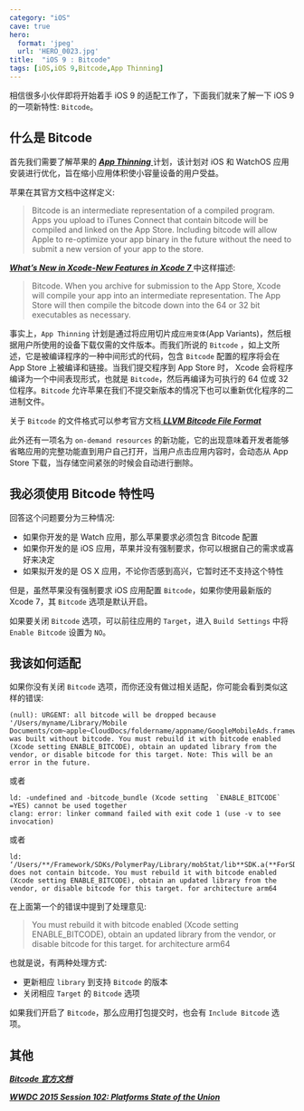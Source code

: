 ```yaml
---
category: "iOS"
cave: true
hero:
  format: 'jpeg'
  url: 'HERO_0023.jpg'
title:  "iOS 9 : Bitcode"
tags: [iOS,iOS 9,Bitcode,App Thinning]
---
```

相信很多小伙伴即将开始着手 iOS 9 的适配工作了，下面我们就来了解一下 iOS 9 的一项新特性: `Bitcode`。

## 什么是 Bitcode

首先我们需要了解苹果的 [ ***App Thinning*** ](https://developer.apple.com/library/prerelease/ios/documentation/IDEs/Conceptual/AppDistributionGuide/AppThinning/AppThinning.html#//apple_ref/doc/uid/TP40012582-CH35) 计划，该计划对 iOS 和 WatchOS 应用安装进行优化，旨在缩小应用体积使小容量设备的用户受益。

苹果在其官方文档中这样定义:

> Bitcode is an intermediate representation of a compiled program. Apps you upload to iTunes Connect that contain bitcode will be compiled and linked on the App Store. Including bitcode will allow Apple to re-optimize your app binary in the future without the need to submit a new version of your app to the store.

[ ***What’s New in Xcode-New Features in Xcode 7*** ](https://developer.apple.com/library/prerelease/ios/documentation/DeveloperTools/Conceptual/WhatsNewXcode/Articles/xcode_7_0.html)中这样描述:

> Bitcode. When you archive for submission to the App Store, Xcode will compile your app into an intermediate representation. The App Store will then compile the bitcode down into the 64 or 32 bit executables as necessary.

事实上，`App Thinning` 计划是通过将应用切片成`应用变体`(App Variants)，然后根据用户所使用的设备下载仅需的文件版本。而我们所说的 `Bitcode` ，如上文所述，它是被编译程序的一种中间形式的代码，包含 `Bitcode` 配置的程序将会在 App Store 上被编译和链接。当我们提交程序到 App Store 时， Xcode 会将程序编译为一个中间表现形式，也就是 `Bitcode`，然后再编译为可执行的 64 位或 32 位程序。`Bitcode` 允许苹果在我们不提交新版本的情况下也可以重新优化程序的二进制文件。

关于 `Bitcode` 的文件格式可以参考官方文档[ ***LLVM Bitcode File Format*** ](https://llvm.org/docs/BitCodeFormat.html#llvm-bitcode-file-format)

此外还有一项名为 `on-demand resources` 的新功能，它的出现意味着开发者能够省略应用的完整功能直到用户自己打开，当用户点击应用内容时，会动态从 App Store 下载，当存储空间紧张的时候会自动进行删除。

## 我必须使用 Bitcode 特性吗

回答这个问题要分为三种情况:

* 如果你开发的是 Watch 应用，那么苹果要求必须包含 Bitcode 配置  
* 如果你开发的是 iOS 应用，苹果并没有强制要求，你可以根据自己的需求或喜好来决定  
* 如果拟开发的是 OS X 应用，不论你否感到高兴，它暂时还不支持这个特性  

但是，虽然苹果没有强制要求 iOS 应用配置 `Bitcode`，如果你使用最新版的 Xcode 7，其 `Bitcode` 选项是默认开启。

如果要关闭 `Bitcode` 选项，可以前往应用的 `Target`，进入 `Build Settings` 中将 `Enable Bitcode` 设置为 `NO`。

## 我该如何适配

如果你没有关闭 `Bitcode` 选项，而你还没有做过相关适配，你可能会看到类似这样的错误:  

	(null): URGENT: all bitcode will be dropped because '/Users/myname/Library/Mobile Documents/com~apple~CloudDocs/foldername/appname/GoogleMobileAds.framework/GoogleMobileAds(GADSlot+AdEvents.o)' was built without bitcode. You must rebuild it with bitcode enabled (Xcode setting ENABLE_BITCODE), obtain an updated library from the vendor, or disable bitcode for this target. Note: This will be an error in the future.
	
或者  

	ld: -undefined and -bitcode_bundle (Xcode setting  `ENABLE_BITCODE` =YES) cannot be used together
	clang: error: linker command failed with exit code 1 (use -v to see invocation)
	
或者  

	ld: ‘/Users/**/Framework/SDKs/PolymerPay/Library/mobStat/lib**SDK.a(**ForSDK.o)’ does not contain bitcode. You must rebuild it with bitcode enabled (Xcode setting ENABLE_BITCODE), obtain an updated library from the vendor, or disable bitcode for this target. for architecture arm64

在上面第一个的错误中提到了处理意见:  

> You must rebuild it with bitcode enabled (Xcode setting ENABLE_BITCODE), obtain an updated library from the vendor, or disable bitcode for this target. for architecture arm64

也就是说，有两种处理方式:

* 更新相应 `library` 到支持 `Bitcode` 的版本 
* 关闭相应 `Target` 的 `Bitcode` 选项  

如果我们开启了 `Bitcode`，那么应用打包提交时，也会有 `Include Bitcode` 选项。

## 其他

[***Bitcode 官方文档***](https://developer.apple.com/library/prerelease/watchos/documentation/IDEs/Conceptual/AppDistributionGuide/AppThinning/AppThinning.html#//apple_ref/doc/uid/TP40012582-CH35-SW2)

[***WWDC 2015 Session 102: Platforms State of the Union***](https://developer.apple.com/videos/wwdc/2015/?id=102)

